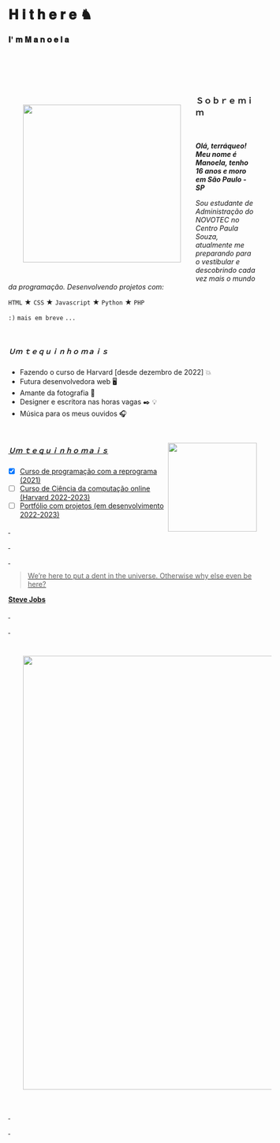 
# 𝐇 𝐢 𝐭 𝐡 𝐞 𝐫 𝐞 ♞
### 𝐈' 𝐦 𝐌 𝐚 𝐧 𝐨 𝐞 𝐥 𝐚

&nbsp;

~~~
~~~ 

&nbsp;

<img style="margin: 30px;" align="left" width="320px" src="https://media.giphy.com/media/X5bG0yJwIymit02pwA/giphy.gif" frameBorder="0">





### Ｓｏｂｒｅ ｍｉｍ

&nbsp;

***Olá, terráqueo! Meu nome é Manoela, tenho 16 anos e moro em São Paulo - SP***

*Sou estudante de Administração do NOVOTEC no Centro Paula Souza, atualmente me preparando para o vestibular e descobrindo cada vez mais o mundo da programação. Desenvolvendo projetos com:*
 
 `HTML`
 ★
 `CSS`
 ★
 `Javascript`
 ★
 `Python`
 ★
 `PHP`
 
 `:)`
 `mais em breve`
 `...`


&nbsp;

##### Ｕｍ ｔｅｑｕｉｎｈｏ ｍａｉｓ


+ Fazendo o curso de Harvard [desde dezembro de 2022] 💥
+ Futura desenvolvedora web 🖥️
+ Amante da fotografia 📸
+ Designer e escritora nas horas vagas ✒️ 💡
+ Música para os meus ouvidos 🎧


&nbsp;

<div>
  <a href="https://github.com/Manuzit">
  <img align="right" height="180em" src="https://github-readme-stats.vercel.app/api?username=Manuzit&show_icons=true&theme=dracula&include_all_commits=true&count_private=true"/>
</div>

 
<div>	
<h5> Ｕｍ ｔｅｑｕｉｎｈｏ ｍａｉｓ </h5>

- [x] Curso de programação com a reprograma (2021) 
- [ ] Curso de Ciência da computação online (Harvard 2022-2023) 
- [ ] Portfólio com projetos (em desenvolvimento 2022-2023)
 
</div>

&nbsp; 
 
&nbsp;
 
&nbsp;
 

> We’re here to put a dent in the universe. Otherwise why else even be here?

**Steve Jobs**

  
&nbsp;
 
&nbsp;

 
<img style="margin: 30px;" align="center" width="880px" src="https://2.bp.blogspot.com/-mfjOcOa5TdQ/WPaOjxJEv5I/AAAAAAAAaFY/GobThAumGiY2CDKiTGNrXBM8SHpfDzzigCLcB/s640/terminator.gif" frameBorder="0">

 
&nbsp;
  
&nbsp;
 
  
~~~
~~~
